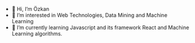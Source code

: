 - 👋 Hi, I’m Özkan
- 👀 I’m interested in Web Technologies, Data Mining and Machine Learning
- 🌱 I’m currently learning Javascript and its framework React and Machine Learning algorithms.


<!---
zkmastereng/zkmastereng is a ✨ special ✨ repository because its `README.md` (this file) appears on your GitHub profile.
You can click the Preview link to take a look at your changes.
--->
